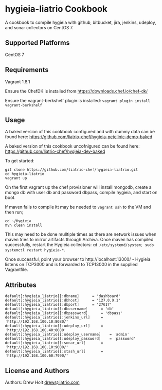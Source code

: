 hygieia-liatrio Cookbook
========================
A cookbook to compile hygieia with github, bitbucket, jira, jenkins, udeploy, and sonar collectors on CentOS 7.

Supported Platforms
-------------------
CentOS 7

Requirements
------------
Vagrant 1.8.1

Ensure the ChefDK is installed from https://downloads.chef.io/chef-dk/

Ensure the vagrant-berkshelf plugin is installed: `vagrant plugin install vagrant-berkshelf`

Usage
-----
A baked version of this cookbook configured and with dummy data can be found here: https://github.com/liatrio-chef/hygieia-petclinic-demo-baked

A baked version of this cookbook uncofnigured can be found here:
https://github.com/liatrio-chef/hygieia-dev-baked

To get started:
```
git clone https://github.com/liatrio-chef/hygieia-liatrio.git
cd hygieia-liatrio
vagrant up
```

On the first vagrant up the chef provisioner will install mongodb, create a mongo db with user db and password dbpass, compile hygieia, and start on boot. 

If maven fails to compile itt may be needed to `vagrant ssh` to the VM and then run;
```
cd ~/Hygieia
mvn clean install
``` 
This may need to be done mulltiple times as there are network issues when maven tries to mirror artifacts through Archiva. Once maven has compiled successfully, restart the Hygieia collectors: `cd /etc/systemd/system; sudo systemctl restart hygieia-*`.

Once successful, point your browser to http://localhost:13000/ - Hygieia listens on TCP3000 and is forwarded to TCP13000 in the supplied Vagrantfile.

Attributes
----------
```
default[:hygieia_liatrio][:dbname]		= 'dashboard'
default[:hygieia_liatrio][:dbhost]		= '127.0.0.1'
default[:hygieia_liatrio][:dbport]		= '27017'
default[:hygieia_liatrio][:dbusername]		= 'db'
default[:hygieia_liatrio][:dbpassword]		= 'dbpass'
default[:hygieia_liatrio][:jenkins_url]		= 'http://192.168.100.10:8080/'
default[:hygieia_liatrio][:udeploy_url]		= 'http://192.168.100.40:8080'
default[:hygieia_liatrio][:udeploy_username]	= 'admin'
default[:hygieia_liatrio][:udeploy_password]	= 'password'
default[:hygieia_liatrio][:sonar_url]		= 'http://192.168.100.10:9000/'
default[:hygieia_liatrio][:stash_url]		= 'http://192.168.100.60:7990/'
```

License and Authors
-------------------
Authors: Drew Holt <drew@liatrio.com>
